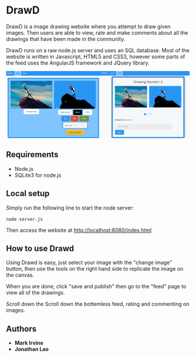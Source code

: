 # DrawD
DrawD is a image drawing website where you attempt to draw given images. Then users are able to view, rate and make comments about all the drawings that have been made in the community.

DrawD runs on a raw node.js server and uses an SQL database. Most of the website is written in Javascript, HTML5 and CSS3, however some parts of the feed uses the AngularJS framework and JQuery library.

![](readme-images/drawd3.png)

## Requirements

* Node.js
* SQLite3 for node.js

## Local setup

Simply run the following line to start the node server:
```
node server.js
```
Then access the website at [http://localhost:8080/index.html](http://localhost:8080/index.html)


## How to use Drawd
Using Drawd is easy, just select your image with the "change image" button, then use the tools on the right hand side to replicate the image on the canvas.

When you are done, click "save and publish" then go to the "feed" page to view all of the drawings.

Scroll down the Scroll down the bottemless feed, rating and commenting on images.

## Authors

* **Mark Irvine** 
* **Jonathan Lao**

